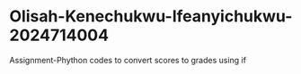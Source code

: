 # Olisah-Kenechukwu-Ifeanyichukwu-2024714004
Assignment-Phython codes to convert scores to grades using if
